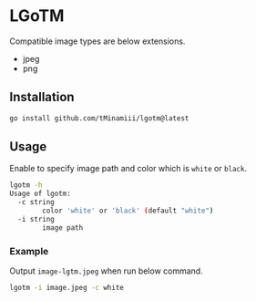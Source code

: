 # LGoTM

Compatible image types are below extensions.

- jpeg
- png

## Installation

```sh
go install github.com/tMinamiii/lgotm@latest
```

## Usage

Enable to specify image path and color which is `white` or `black`.

```sh
lgotm -h
Usage of lgotm:
  -c string
        color 'white' or 'black' (default "white")
  -i string
        image path
```

### Example

Output `image-lgtm.jpeg` when run below command.

```sh
lgotm -i image.jpeg -c white
```

